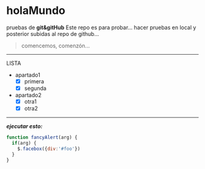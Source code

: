 # holaMundo
pruebas de **git&amp;gitHub**
Este repo es para probar... hacer pruebas en local y posterior subidas al repo de github...
>comencemos, comenzón...
---
LISTA

-  apartado1
    - [x] primera
    - [x] segunda
- apartado2 
    - [x] otra1
    - [x] otra2

---

***ejecutar esto:***

```js
function fancyAlert(arg) {
  if(arg) {
    $.facebox({div:'#foo'})
  }
}
```





